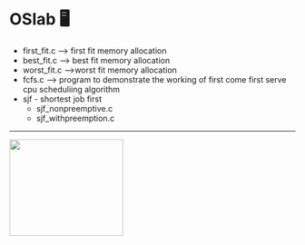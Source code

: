 # OSlab :desktop_computer:
+ first_fit.c --> first fit memory allocation
+ best_fit.c  --> best fit memory allocation
+ worst_fit.c -->worst fit memory allocation
+ fcfs.c --> program to demonstrate the working of first come first serve cpu scheduliing algorithm
+ sjf - shortest job first
  + sjf_nonpreemptive.c
  + sjf_withpreemption.c



<hr>
<img src="https://github.com/Binil-V-B/my-college-lab-collection/blob/main/logo.png" width="200" height="170">